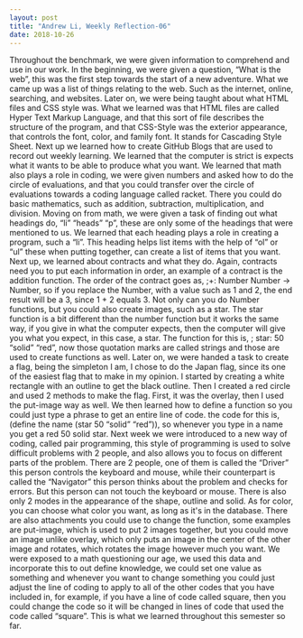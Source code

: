 ```yaml
---
layout: post
title: "Andrew Li, Weekly Reflection-06"
date: 2018-10-26
---
```


Throughout the benchmark, we were given information to comprehend and use in our work. In the beginning, we were given a question, “What is the web”, this was the first step towards the start of a new adventure. What we came up was a list of things relating to the web. Such as the internet, online, searching, and websites. Later on, we were being taught about what HTML files and CSS style was. What we learned was that HTML files are called Hyper Text Markup Language, and that this sort of file describes the structure of the program, and that CSS-Style was the exterior appearance, that controls the font, color, and family font. It stands for Cascading Style Sheet. Next up we learned how to create GitHub Blogs that are used to record out weekly learning. We learned that the computer is strict is expects what it wants to be able to produce what you want. We learned that math also plays a role in coding, we were given numbers and asked how to do the circle of evaluations, and that you could transfer over the circle of evaluations towards a coding language called racket. There you could do basic mathematics, such as addition, subtraction, multiplication, and division. Moving on from math, we were given a task of finding out what headings do, “li” “heads” “p”, these are only some of the headings that were mentioned to us. We learned that each heading plays a role in creating a program, such a “li”. This heading helps list items with the help of “ol” or “ul” these when putting together, can create a list of items that you want. Next up, we learned about contracts and what they do. Again, contracts need you to put each information in order, an example of a contract is the addition function. The order of the contract goes as, ;+: Number Number -> Number, so if you replace the Number, with a value such as 1 and 2, the end result will be a 3, since 1 + 2 equals 3. Not only can you do Number functions, but you could also create images, such as a star. The star function is a bit different than the number function but it works the same way, if you give in what the computer expects, then the computer will give you what you expect, in this case, a star. The function for this is, ; star: 50 “solid” “red”, now those quotation marks are called strings and those are used to create functions as well. Later on, we were handed a task to create a flag, being the simpleton I am, I chose to do the Japan flag, since its one of the easiest flag that to make in my opinion. I started by creating a white rectangle with an outline to get the black outline. Then I created a red circle and used 2 methods to make the flag. First, it was the overlay, then I used the put-image way as well. We then learned how to define a function so you could just type a phrase to get an entire line of code. the code for this is, (define the name (star 50 “solid” “red”)), so whenever you type in a name you get a red 50 solid star. Next week we were introduced to a new way of coding, called pair programming, this style of programming is used to solve difficult problems with 2 people, and also allows you to focus on different parts of the problem. There are 2 people, one of them is called the “Driver” this person controls the keyboard and mouse, while their counterpart is called the “Navigator” this person thinks about the problem and checks for errors. But this person can not touch the keyboard or mouse. There is also only 2 modes in the appearance of the shape, outline and solid. As for color, you can choose what color you want, as long as it's in the database. There are also attachments you could use to change the function, some examples are put-image, which is used to put 2 images together, but you could move an image unlike overlay, which only puts an image in the center of the other image and rotates, which rotates the image however much you want. We were exposed to a math questioning our age, we used this data and incorporate this to out define knowledge, we could set one value as something and whenever you want to change something you could just adjust the line of coding to apply to all of the other codes that you have included in, for example, if you have a line of code called square, then you could change the code so it will be changed in lines of code that used the code called “square”. This is what we learned throughout this semester so far.
